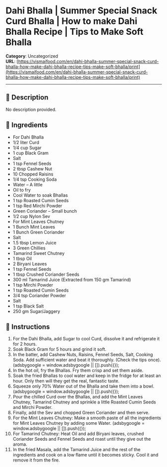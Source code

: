 # Dahi Bhalla | Summer Special Snack Curd Bhalla | How to make Dahi Bhalla Recipe | Tips to Make Soft Bhalla

**Category**: Uncategorized  
**URL**: [https://vismaifood.com/en/dahi-bhalla-summer-special-snack-curd-bhalla-how-make-dahi-bhalla-recipe-tips-make-soft-bhalla/print](https://vismaifood.com/en/dahi-bhalla-summer-special-snack-curd-bhalla-how-make-dahi-bhalla-recipe-tips-make-soft-bhalla/print)  


---

## 📝 Description
No description provided.



## 🧂 Ingredients
- For Dahi Bhalla
- 1/2 liter Curd
- 1/4 cup Sugar
- 1 cup Black Gram
- Salt
- 1 tsp Fennel Seeds
- 2 tbsp Cashew Nut
- 10 Chopped Raisins
- 1/4 tsp Cooking Soda
- Water – A little
- Oil to fry
- Cool Water to soak Bhallas
- 1 tsp Roasted Cumin Seeds
- 1 tsp Red Mirchi Powder
- Green Coriander – Small bunch
- 1/2 cup Nylon Sev
- For Mint Leaves Chutney
- 1 Bunch Mint Leaves
- 1 Bunch Green Coriander
- Salt
- 1.5 tbsp Lemon Juice
- 3 Green Chillies
- Tamarind Sweet Chutney
- 1 tbsp Oil
- 2 Biryani Leaves
- 1 tsp Fennel Seeds
- 1 tbsp Crushed Coriander Seeds
- 300 ml Tamarind Juice (Extracted from 150 gm Tamarind)
- 1 tsp Mirchi Powder
- 1 tsp Roasted Cumin Seeds
- 3/4 tsp Coriander Powder
- Salt
- 1 tsp Black Salt
- 250 gm Sugar/Jaggery

## 🍳 Instructions
1. For the Dahi Bhalla, add Sugar to cool Curd, dissolve it and refrigerate it for 2 hours.
2. Soak Black Gram for 5 hours and grind it soft.
3. In the batter, add Cashew Nuts, Raisins, Fennel Seeds, Salt, Cooking Soda. Add sufficient water and beat it thoroughly. (Check the tips once). (adsbygoogle = window.adsbygoogle || []).push({});
4. In the hot oil, fry the Bhallas. Fry them crisp and set them aside.
5. Soak the fried Bhallas to cool water and keep in the fridge for at least an hour. Only then will they get the real, fantastic taste.
6. Squeeze only 70% Water out of the Bhalla and take them into a bowl. (adsbygoogle = window.adsbygoogle || []).push({});
7. Pour the chilled Curd over the Bhallas, and add the Mint Leaves Chutney, Tamarind Chutney and sprinkle a little Roasted Cumin Seeds and Mirchi Powder.
8. Finally, add the Sev and chopped Green Coriander and then serve.
9. For the Mint Leaves Chutney: Make a smooth paste of all the ingredients for Mint Leaves Chutney by adding some Water. (adsbygoogle = window.adsbygoogle || []).push({});
10. For Tamarind Chutney: Heat Oil and add Biryani leaves, crushed Coriander Seeds and Fennel Seeds and roast until they give out the aroma.
11. In the fried Masala, add the Tamarind Juice and the rest of the ingredients and cook on a low flame until it becomes sticky. Cool it and remove it from the fire.


